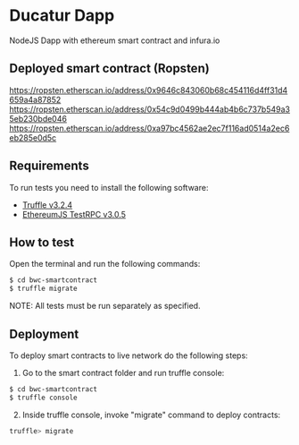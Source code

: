 # Ducatur Dapp
NodeJS Dapp with ethereum smart contract and infura.io


## Deployed smart contract (Ropsten)

https://ropsten.etherscan.io/address/0x9646c843060b68c454116d4ff31d4659a4a87852
https://ropsten.etherscan.io/address/0x54c9d0499b444ab4b6c737b549a35eb230bde046
https://ropsten.etherscan.io/address/0xa97bc4562ae2ec7f116ad0514a2ec6eb285e0d5c


## Requirements

To run tests you need to install the following software:

- [Truffle v3.2.4](https://github.com/trufflesuite/truffle-core)
- [EthereumJS TestRPC v3.0.5](https://github.com/ethereumjs/testrpc)


## How to test

Open the terminal and run the following commands:

```sh
$ cd bwc-smartcontract
$ truffle migrate
```

NOTE: All tests must be run separately as specified.


## Deployment

To deploy smart contracts to live network do the following steps:
1. Go to the smart contract folder and run truffle console:
```sh
$ cd bwc-smartcontract
$ truffle console
```
2. Inside truffle console, invoke "migrate" command to deploy contracts:
```sh
truffle> migrate
```
